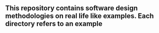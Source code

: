 ## This repository contains software design methodologies on real life like examples. Each directory refers to an example
